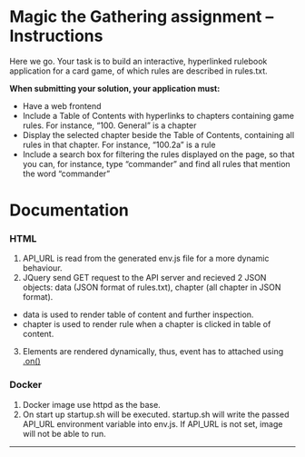 # Magic the Gathering assignment – Instructions

Here we go. Your task is to build an interactive, hyperlinked rulebook application for a card game, of which rules are described in rules.txt.

**When submitting your solution, your application must:**

* Have a web frontend
* Include a Table of Contents with hyperlinks to chapters containing game rules. For instance, “100. General” is a chapter
* Display the selected chapter beside the Table of Contents, containing all rules in that chapter. For instance, “100.2a” is a rule
* Include a search box for filtering the rules displayed on the page, so that you can, for instance, type “commander” and find all rules that mention the word “commander”


# Documentation

### HTML
1. API_URL is read from the generated env.js file for a more dynamic behaviour.<br>
2. JQuery send GET request to the API server and recieved 2 JSON objects: data (JSON format of rules.txt), chapter (all chapter in JSON format).

* data is used to render table of content and further inspection.
* chapter is used to render rule when a chapter is clicked in table of content.
  
3. Elements are rendered dynamically, thus, event has to attached using <a href="https://api.jquery.com/on/#on-events-selector-data-handler">.on()</a>

### Docker
1. Docker image use httpd as the base.
2. On start up startup.sh will be executed. startup.sh will write the passed API_URL environment variable into env.js. If API_URL is not set, image will not be able to run.
---
